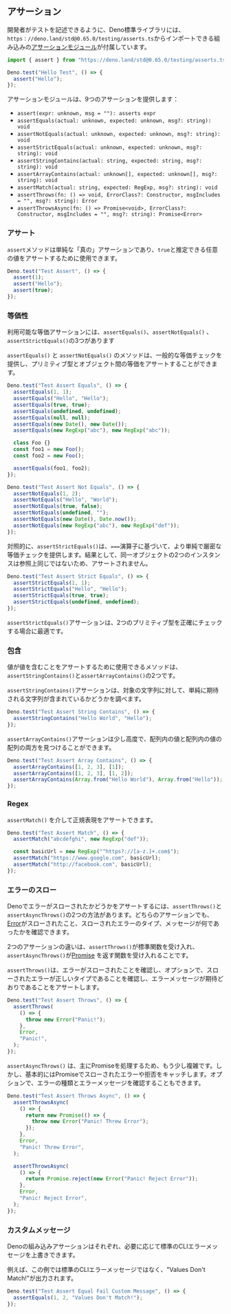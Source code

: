 ## アサーション

開発者がテストを記述できるように、Deno標準ライブラリには、
`https：//deno.land/std@0.65.0/testing/asserts.ts`からインポートできる組み込みの[アサーションモジュール](https://deno.land/std/testing/asserts.ts)が付属しています。

```js
import { assert } from "https://deno.land/std@0.65.0/testing/asserts.ts";

Deno.test("Hello Test", () => {
  assert("Hello");
});
```

アサーションモジュールは、9つのアサーションを提供します：

- `assert(expr: unknown, msg = ""): asserts expr`
- `assertEquals(actual: unknown, expected: unknown, msg?: string): void`
- `assertNotEquals(actual: unknown, expected: unknown, msg?: string): void`
- `assertStrictEquals(actual: unknown, expected: unknown, msg?: string): void`
- `assertStringContains(actual: string, expected: string, msg?: string): void`
- `assertArrayContains(actual: unknown[], expected: unknown[], msg?: string): void`
- `assertMatch(actual: string, expected: RegExp, msg?: string): void`
- `assertThrows(fn: () => void, ErrorClass?: Constructor, msgIncludes = "", msg?: string): Error`
- `assertThrowsAsync(fn: () => Promise<void>, ErrorClass?: Constructor, msgIncludes = "", msg?: string): Promise<Error>`

### アサート

`assert`メソッドは単純な「真の」アサーションであり、`true`と推定できる任意の値をアサートするために使用できます。

```js
Deno.test("Test Assert", () => {
  assert(1);
  assert("Hello");
  assert(true);
});
```

### 等価性

利用可能な等価アサーションには、`assertEquals()`、`assertNotEquals()` 、 `assertStrictEquals()`の3つがあります

`assertEquals()` と `assertNotEquals()` のメソッドは、一般的な等価チェックを提供し、プリミティブ型とオブジェクト間の等価をアサートすることができます。

```js
Deno.test("Test Assert Equals", () => {
  assertEquals(1, 1);
  assertEquals("Hello", "Hello");
  assertEquals(true, true);
  assertEquals(undefined, undefined);
  assertEquals(null, null);
  assertEquals(new Date(), new Date());
  assertEquals(new RegExp("abc"), new RegExp("abc"));

  class Foo {}
  const foo1 = new Foo();
  const foo2 = new Foo();

  assertEquals(foo1, foo2);
});

Deno.test("Test Assert Not Equals", () => {
  assertNotEquals(1, 2);
  assertNotEquals("Hello", "World");
  assertNotEquals(true, false);
  assertNotEquals(undefined, "");
  assertNotEquals(new Date(), Date.now());
  assertNotEquals(new RegExp("abc"), new RegExp("def"));
});
```

対照的に、`assertStrictEquals()`は、`===`演算子に基づいて、より単純で厳密な等価チェックを提供します。結果として、同一オブジェクトの2つのインスタンスは参照上同じではないため、アサートされません。

```js
Deno.test("Test Assert Strict Equals", () => {
  assertStrictEquals(1, 1);
  assertStrictEquals("Hello", "Hello");
  assertStrictEquals(true, true);
  assertStrictEquals(undefined, undefined);
});
```

`assertStrictEquals()`アサーションは、2つのプリミティブ型を正確にチェックする場合に最適です。

### 包含

値が値を含むことをアサートするために使用できるメソッドは、`assertStringContains()`と`assertArrayContains()`の2つです。

`assertStringContains()`アサーションは、対象の文字列に対して、単純に期待される文字列が含まれているかどうかを調べます。

```js
Deno.test("Test Assert String Contains", () => {
  assertStringContains("Hello World", "Hello");
});
```

`assertArrayContains()`アサーションは少し高度で、配列内の値と配列内の値の配列の両方を見つけることができます。

```js
Deno.test("Test Assert Array Contains", () => {
  assertArrayContains([1, 2, 3], [1]);
  assertArrayContains([1, 2, 3], [1, 2]);
  assertArrayContains(Array.from("Hello World"), Array.from("Hello"));
});
```

### Regex

`assertMatch()` を介して正規表現をアサートできます。

```js
Deno.test("Test Assert Match", () => {
  assertMatch("abcdefghi", new RegExp("def"));

  const basicUrl = new RegExp("^https?://[a-z.]+.com$");
  assertMatch("https://www.google.com", basicUrl);
  assertMatch("http://facebook.com", basicUrl);
});
```

### エラーのスロー

Denoでエラーがスローされたかどうかをアサートするには、`assertThrows()`と`assertAsyncThrows()`の2つの方法があります。どちらのアサーションでも、[Error](https://developer.mozilla.org/ja/docs/Web/JavaScript/Reference/Global_Objects/Error)がスローされたこと、スローされたエラーのタイプ、メッセージが何であったかを確認できます。

2つのアサーションの違いは、`assertThrows()`が標準関数を受け入れ、`assertAsyncThrows()`が[Promise](https://developer.mozilla.org/ja/docs/Web/JavaScript/Reference/Global_Objects/Promise) を返す関数を受け入れることです。

`assertThrows()`は、エラーがスローされたことを確認し、オプションで、スローされたエラーが正しいタイプであることを確認し、エラーメッセージが期待どおりであることをアサートします。

```js
Deno.test("Test Assert Throws", () => {
  assertThrows(
    () => {
      throw new Error("Panic!");
    },
    Error,
    "Panic!",
  );
});
```

`assertAsyncThrows()` は、主にPromiseを処理するため、もう少し複雑です。しかし、基本的にはPromiseでスローされたエラーや拒否をキャッチします。オプションで、エラーの種類とエラーメッセージを確認することもできます。

```js
Deno.test("Test Assert Throws Async", () => {
  assertThrowsAsync(
    () => {
      return new Promise(() => {
        throw new Error("Panic! Threw Error");
      });
    },
    Error,
    "Panic! Threw Error",
  );

  assertThrowsAsync(
    () => {
      return Promise.reject(new Error("Panic! Reject Error"));
    },
    Error,
    "Panic! Reject Error",
  );
});
```

### カスタムメッセージ

Denoの組み込みアサーションはそれぞれ、必要に応じて標準のCLIエラーメッセージを上書きできます。

例えば、この例では標準のCLIエラーメッセージではなく、"Values Don't Match!"が出力されます。

```js
Deno.test("Test Assert Equal Fail Custom Message", () => {
  assertEquals(1, 2, "Values Don't Match!");
});
```
